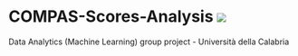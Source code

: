 # COMPAS-Scores-Analysis <a href="https://hits.seeyoufarm.com"><img src="https://hits.seeyoufarm.com/api/count/incr/badge.svg?url=https%3A%2F%2Fgithub.com%2Fgiadagabriele%2FCOMPAS-Scores-Analysis&count_bg=%23FF7500&title_bg=%23B7B7B7&icon=&icon_color=%23E7E7E7&title=hits&edge_flat=false"/></a>
Data Analytics (Machine Learning) group project - Università della Calabria
